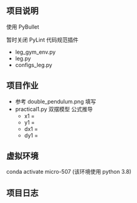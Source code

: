 ## 项目说明

使用 PyBullet  

暂时关闭 PyLint 代码规范插件

- leg_gym_env.py   
- leg.py  
- configs_leg.py

## 项目作业
- 参考 double_pendulum.png 填写
- practical1.py 双摆模型 公式推导
  - x1 = 
  - y1 = 
  - dx1 = 
  - dy1 = 


## 虚拟环境

conda activate micro-507 (该环境使用 python 3.8)


## 项目日志
